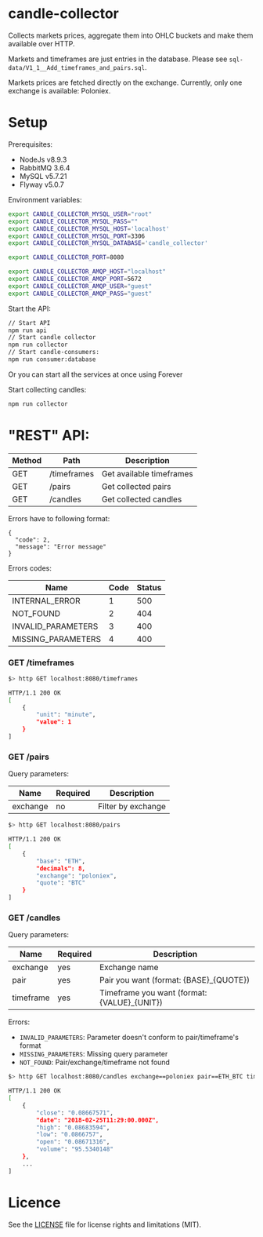 # candle-collector

Collects markets prices, aggregate them into OHLC buckets and make them available
over HTTP.

Markets and timeframes are just entries in the database. Please see
`sql-data/V1_1__Add_timeframes_and_pairs.sql`.

Markets prices are fetched directly on the exchange. Currently, only one
exchange is available: Poloniex.

# Setup

Prerequisites:
- NodeJs v8.9.3
- RabbitMQ 3.6.4
- MySQL v5.7.21
- Flyway v5.0.7

Environment variables:

```bash
export CANDLE_COLLECTOR_MYSQL_USER="root"
export CANDLE_COLLECTOR_MYSQL_PASS=""
export CANDLE_COLLECTOR_MYSQL_HOST='localhost'
export CANDLE_COLLECTOR_MYSQL_PORT=3306
export CANDLE_COLLECTOR_MYSQL_DATABASE='candle_collector'

export CANDLE_COLLECTOR_PORT=8080

export CANDLE_COLLECTOR_AMQP_HOST="localhost"
export CANDLE_COLLECTOR_AMQP_PORT=5672
export CANDLE_COLLECTOR_AMQP_USER="guest"
export CANDLE_COLLECTOR_AMQP_PASS="guest"
```

Start the API:

```bash
// Start API
npm run api
// Start candle collector
npm run collector
// Start candle-consumers:
npm run consumer:database
```

Or you can start all the services at once using Forever

Start collecting candles:

```bash
npm run collector
```

# "REST" API:

| Method  | Path        | Description              |
| ------- |-------------| ------------------------ |
| GET     | /timeframes | Get available timeframes |
| GET     | /pairs      | Get collected pairs      |
| GET     | /candles    | Get collected candles    |

Errors have to following format:

```
{
  "code": 2,
  "message": "Error message"
}
```

Errors codes:

| Name               | Code | Status |
| ------------------ |----- | ------ |
| INTERNAL_ERROR     | 1    | 500    |
| NOT_FOUND          | 2    | 404    |
| INVALID_PARAMETERS | 3    | 400    |
| MISSING_PARAMETERS | 4    | 400    |

### GET /timeframes

```bash
$> http GET localhost:8080/timeframes

HTTP/1.1 200 OK
[
    {
        "unit": "minute",
        "value": 1
    }
]
```

### GET /pairs

Query parameters:

| Name     | Required | Description              |
| -------- |----------| ------------------------ |
| exchange | no       | Filter by exchange       |

```bash
$> http GET localhost:8080/pairs

HTTP/1.1 200 OK
[
    {
        "base": "ETH",
        "decimals": 8,
        "exchange": "poloniex",
        "quote": "BTC"
    }
]
```

### GET /candles

Query parameters:

| Name     | Required | Description                                 |
| -------- |----------| ------------------------------------------- |
| exchange | yes      | Exchange name                               |
| pair     | yes      | Pair you want (format: {BASE}_{QUOTE})      |
| timeframe| yes      | Timeframe you want (format: {VALUE}_{UNIT}) |

Errors:
- `INVALID_PARAMETERS`: Parameter doesn't conform to pair/timeframe's format
- `MISSING_PARAMETERS`: Missing query parameter
- `NOT_FOUND`: Pair/exchange/timeframe not found

```bash
$> http GET localhost:8080/candles exchange==poloniex pair==ETH_BTC timeframe==1_minute

HTTP/1.1 200 OK
[
    {
        "close": "0.08667571",
        "date": "2018-02-25T11:29:00.000Z",
        "high": "0.08683594",
        "low": "0.0866757",
        "open": "0.08671316",
        "volume": "95.5340148"
    },
    ...
]
```

# Licence

See the [LICENSE](LICENSE.md) file for license rights and limitations (MIT).

